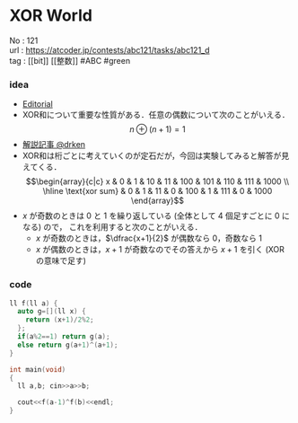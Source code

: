 # XOR World

No	: 121  
url	: https://atcoder.jp/contests/abc121/tasks/abc121_d  
tag	: [[bit]] [[整数]]  #ABC #green

### idea
- [Editorial](https://img.atcoder.jp/abc121/editorial.pdf)
- XOR和について重要な性質がある．任意の偶数について次のことがいえる．
	$$n \oplus (n+1)=1$$
- [解説記事 @drken](https://drken1215.hatenablog.com/entry/2019/03/09/224100)
- XOR和は桁ごとに考えていくのが定石だが，今回は実験してみると解答が見えてくる．
	$$\begin{array}{c|c}
	x              & 0 & 1 & 10 & 11 & 100 & 101 & 110 & 111 & 1000 \\ 
	\hline
	\text{xor sum} & 0 & 1 & 11 & 0 & 100 & 1 & 111 & 0 & 1000
	\end{array}$$
- $x$ が奇数のときは $0$ と $1$ を繰り返している (全体として 4 個足すごとに $0$ になる) ので， これを利用すると次のことがいえる．
	- $x$ が奇数のときは，$\dfrac{x+1}{2}$ が偶数なら $0$，奇数なら $1$
	- $x$ が偶数のときは，$x+1$ が奇数なのでその答えから $x+1$ を引く (XOR の意味で足す)

### code
```cpp
ll f(ll a) {
  auto g=[](ll x) {
    return (x+1)/2%2;
  };
  if(a%2==1) return g(a);
  else return g(a+1)^(a+1); 
}

int	main(void)
{
  ll a,b; cin>>a>>b;

  cout<<f(a-1)^f(b)<<endl;
}
```